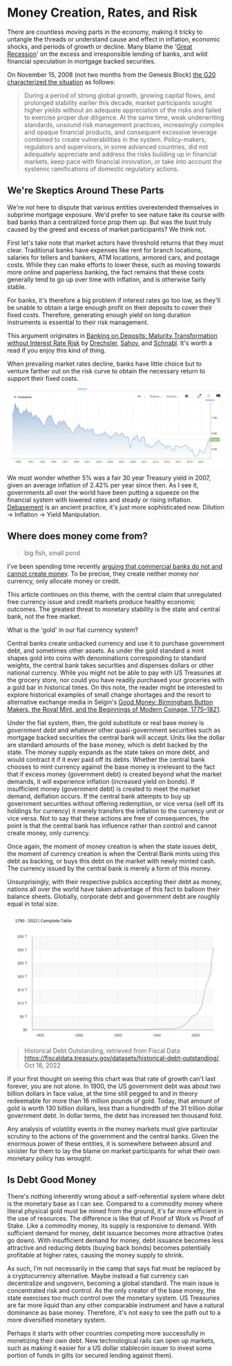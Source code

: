 <!-- Google tag (gtag.js) -->
<script async src="https://www.googletagmanager.com/gtag/js?id=G-6FD3E90TCT"></script>
<script>
  window.dataLayer = window.dataLayer || [];
  function gtag(){dataLayer.push(arguments);}
  gtag('js', new Date());

  gtag('config', 'G-6FD3E90TCT');
</script>
# Money Creation, Rates, and Risk

There are countless moving parts in the economy, making it tricky to untangle the threads or understand cause and effect in inflation, economic shocks, and periods of growth or decline. Many blame the '[Great Recession](https://en.wikipedia.org/wiki/Great_Recession)' on the excess and irresponsible lending of banks, and wild financial speculation in mortgage backed securities.

On November 15, 2008 (not two months from the Genesis Block) [the G20 characterized the situation](https://georgewbush-whitehouse.archives.gov/news/releases/2008/11/20081115-1.html) as follows:

>  During a period of strong global growth, growing capital flows, and prolonged stability earlier this decade, market participants sought higher yields without an adequate appreciation of the risks and failed to exercise proper due diligence.  At the same time, weak underwriting standards, unsound risk management practices, increasingly complex and opaque financial products, and consequent excessive leverage combined to create vulnerabilities in the system.  Policy-makers, regulators and supervisors, in some advanced countries, did not adequately appreciate and address the risks building up in financial markets, keep pace with financial innovation, or take into account the systemic ramifications of domestic regulatory actions.

## We're Skeptics Around These Parts

We're not here to dispute that various entities overextended themselves in subprime mortgage exposure. We'd prefer to see nature take its course with bad banks than a centralized force prop them up. But was the bust truly caused by the greed and excess of market participants? We think not.

First let's take note that market actors have threshold returns that they must clear. Traditional banks have expenses like rent for branch locations, salaries for tellers and bankers, ATM locations, armored cars, and postage costs. While they can make efforts to lower these, such as moving towards more online and paperless banking, the fact remains that these costs generally tend to go up over time with inflation, and is otherwise fairly stable.

For banks, it's therefore a big problem if interest rates go too low, as they'll be unable to obtain a large enough profit on their deposits to cover their fixed costs. Therefore, generating enough yield on long duration instruments is essential to their risk management.

This argument originates in [Banking on Deposits: Maturity Transformation without Interest Rate Risk](https://pages.stern.nyu.edu/~asavov/alexisavov/Alexi_Savov_files/BankingOnDeposits.pdf) by [Drechsler](https://fnce.wharton.upenn.edu/profile/idrechsl/#research), [Sahov](https://pages.stern.nyu.edu/~asavov/alexisavov/Alexi_Savov.html), and [Schnabl](https://www.stern.nyu.edu/faculty/bio/philipp-schnabl). It's worth a read if you enjoy this kind of thing.

When prevailing market rates decline, banks have little choice but to venture farther out on the risk curve to obtain the necessary return to support their fixed costs.

![](treasury.png)

We must wonder whether 5% was a fair 30 year Treasury yield in 2007, given an average inflation of 2.42% per year since then. As I see it, governments all over the world have been putting a squeeze on the financial system with lowered rates and steady or rising inflation. [Debasement](https://en.wikipedia.org/wiki/Debasement) is an ancient practice, it's just more sophisticated now. Dilution -> Inflation -> Yield Manipulation.

## Where does money come from?
> big fish, small pond

I've been spending time recently [arguing that commercial banks do not and cannot create money](semantics.md). To be precise, they create neither money nor currency, only allocate money or credit.

This article continues on this theme, with the central claim that unregulated free currency issue and credit markets produce healthy economic outcomes. The greatest threat to monetary stability is the state and central bank, not the free market.

What is the 'gold' in our fiat currency system?

Central banks create unbacked currency and use it to purchase government debt, and sometimes other assets. As under the gold standard a mint shapes gold into coins with denominations corresponding to standard weights, the central bank takes securities and dispenses dollars or other national currency. While you might not be able to pay with US Treasuries at the grocery store, nor could you have readily purchased your groceries with a gold bar in historical times. On this note, the reader might be interested to explore historical examples of small change shortages and the resort to alternative exchange media in Selgin's [Good Money: Birmingham Button Makers, the Royal Mint, and the Beginnings of Modern Coinage, 1775–1821](https://www.cato.org/books/good-money-birmingham-button-makers-royal-mint-beginnings-modern-coinage-1775-1821).

Under the fiat system, then, the gold substitute or real base money is *government debt* and whatever other quasi-government securities such as mortgage backed securities the central bank will accept. Units like the dollar are standard amounts of the base money, which is debt backed by the state. The money supply expands as the state takes on more debt, and would contract it if it ever paid off its debts. Whether the central bank chooses to mint currency against the base money is irrelevant to the fact that if excess money (government debt) is created beyond what the market demands, it will experience inflation (increased yield on bonds). If insufficient money (government debt) is created to meet the market demand, deflation occurs. If the central bank attempts to buy up government securities without offering redemption, or vice versa (sell off its holdings for currency) it merely transfers the inflation to the currency unit or vice versa. Not to say that these actions are free of consequences, the point is that the central bank has influence rather than control and cannot create money, only currency.

Once again, the moment of money creation is when the state issues debt, the moment of currency creation is when the Central Bank mints using this debt as backing, or buys this debt on the market with newly minted cash. The currency issued by the central bank is merely a form of this money.

Unsurprisingly, with their respective publics accepting their debt as money, nations all over the world have taken advantage of this fact to balloon their balance sheets. Globally, corporate debt and government debt are roughly equal in total size. 

![](debt_historical.png)
>Historical Debt Outstanding, retrieved from Fiscal Data
https://fiscaldata.treasury.gov/datasets/historical-debt-outstanding/, Oct 18, 2022

If your first thought on seeing this chart was that rate of growth can't last forever, you are not alone. In 1900, the US government debt was about two billion dollars in face value, at the time still pegged to and in theory redeemable for more than 16 million pounds of gold. Today, that amount of gold is worth 130 billion dollars, less than a hundredth of the 31 trillion dollar government debt. In dollar terms, the debt has increased ten thousand fold.

Any analysis of volatility events in the money markets must give particular scrutiny to the actions of the government and the central banks. Given the enormous power of these entities, it is somewhere between absurd and sinister for them to lay the blame on market participants for what their own monetary policy has wrought.

## Is Debt Good Money

There's nothing inherently wrong about a self-referential system where debt is the monetary base as I can see. Compared to a commodity money where literal physical gold must be mined from the ground, it's far more efficient in the use of resources. The difference is like that of Proof of Work vs Proof of Stake. Like a commodity money, its supply is responsive to demand. With sufficient demand for money, debt issuance becomes more attractive (rates go down). With insufficient demand for money, debt issuance becomes less attractive and reducing debts (buying back bonds) becomes potentially profitable at higher rates, causing the money supply to shrink.

As such, I'm not necessarily in the camp that says fiat must be replaced by a cryptocurrency alternative. Maybe instead a fiat currency can decentralize and ungovern, becoming a global standard. The main issue is concentrated risk and control. As the only creator of the base money, the state exercises too much control over the monetary system. US Treasuries are far more liquid than any other comparable instrument and have a natural dominance as base money. Therefore, it's not easy to see the path out to a more diversified monetary system.

Perhaps it starts with other countries competing more successfully in monetizing their own debt. New technological rails can open up markets, such as making it easier for a US dollar stablecoin issuer to invest some portion of funds in gilts (or secured lending against them).


<script src="https://utteranc.es/client.js"
        repo="OneTrueKirk/onetruekirk.github.io"
        issue-term="pathname"
        label="comment"
        theme="github-light"
        crossorigin="anonymous"
        async>
</script>